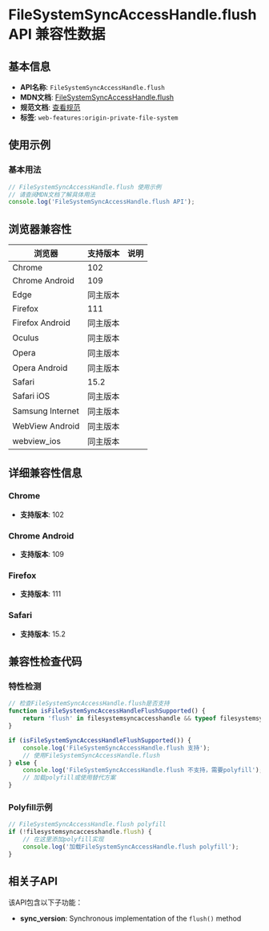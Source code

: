 # FileSystemSyncAccessHandle.flush API 兼容性数据

## 基本信息

- **API名称**: `FileSystemSyncAccessHandle.flush`
- **MDN文档**: [FileSystemSyncAccessHandle.flush](https://developer.mozilla.org/docs/Web/API/FileSystemSyncAccessHandle/flush)
- **规范文档**: [查看规范](https://fs.spec.whatwg.org/#api-filesystemsyncaccesshandle-flush)
- **标签**: `web-features:origin-private-file-system`

## 使用示例

### 基本用法

```javascript
// FileSystemSyncAccessHandle.flush 使用示例
// 请查阅MDN文档了解具体用法
console.log('FileSystemSyncAccessHandle.flush API');
```

## 浏览器兼容性

| 浏览器 | 支持版本 | 说明 |
|--------|----------|------|
| Chrome | 102 |  |
| Chrome Android | 109 |  |
| Edge | 同主版本 |  |
| Firefox | 111 |  |
| Firefox Android | 同主版本 |  |
| Oculus | 同主版本 |  |
| Opera | 同主版本 |  |
| Opera Android | 同主版本 |  |
| Safari | 15.2 |  |
| Safari iOS | 同主版本 |  |
| Samsung Internet | 同主版本 |  |
| WebView Android | 同主版本 |  |
| webview_ios | 同主版本 |  |

## 详细兼容性信息

### Chrome

- **支持版本**: 102

### Chrome Android

- **支持版本**: 109

### Firefox

- **支持版本**: 111

### Safari

- **支持版本**: 15.2

## 兼容性检查代码

### 特性检测

```javascript
// 检查FileSystemSyncAccessHandle.flush是否支持
function isFileSystemSyncAccessHandleFlushSupported() {
    return 'flush' in filesystemsyncaccesshandle && typeof filesystemsyncaccesshandle.flush === 'function';
}

if (isFileSystemSyncAccessHandleFlushSupported()) {
    console.log('FileSystemSyncAccessHandle.flush 支持');
    // 使用FileSystemSyncAccessHandle.flush
} else {
    console.log('FileSystemSyncAccessHandle.flush 不支持，需要polyfill');
    // 加载polyfill或使用替代方案
}
```

### Polyfill示例

```javascript
// FileSystemSyncAccessHandle.flush polyfill
if (!filesystemsyncaccesshandle.flush) {
    // 在这里添加polyfill实现
    console.log('加载FileSystemSyncAccessHandle.flush polyfill');
}
```

## 相关子API

该API包含以下子功能：

- **sync_version**: Synchronous implementation of the `flush()` method

